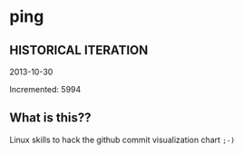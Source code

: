 # ping

## HISTORICAL ITERATION
2013-10-30

Incremented: 5994

## What is this?? 
Linux skills to hack the github commit visualization chart `;-)`
